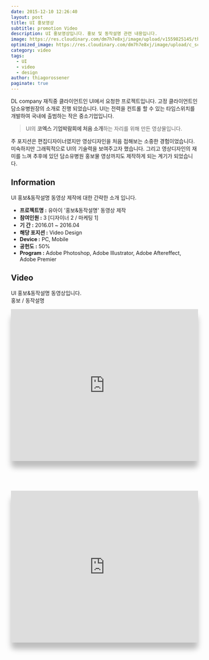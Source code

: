 ```yaml
---
date: 2015-12-10 12:26:40
layout: post
title: UI 홍보영상
subtitle: promotion Video
description: UI 홍보영상입니다. 홍보 및 동작설명 관련 내용입니다.
image: https://res.cloudinary.com/dm7h7e8xj/image/upload/v1559825145/theme16_o0seet.jpg
optimized_image: https://res.cloudinary.com/dm7h7e8xj/image/upload/c_scale,w_380/v1559825145/theme16_o0seet.jpg
category: video
tags:
  - UI
  - video
  - design
author: thiagorossener
paginate: true
---
```



<link rel="stylesheet" href="/assets/css/slick.css">
<link rel="stylesheet" href="/assets/css/slick-theme.css">
<style>
  .post-video{border-radius:10px;  box-shadow: 0px 18px 15px 0px rgb(0 0 0 / 25%); margin-bottom:80px;}
  .post-content iframe{border-radius:10px; padding:0;}
</style>


DL company 재직중 클라이언트인 UI에서 요청한 프로젝트입니다.
고정 클라이언트인 담소유병원장의 소개로 진행 되었습니다.
UI는 전력을 컨트롤 할 수 있는 타임스위치를 개발하여 국내에 출범하는 작은 중소기업입니다.

> UI의 **코엑스 기업박람회에 처음 소개**하는 자리를 위해 만든 영상물입니다.

주 포지션은 편집디자이너였지만 영상디자인을 처음 접해보는 소중한 경험이었습니다. 미숙하지만 그래픽적으로 UI의 기술력을 보여주고자 했습니다.
그리고 영상디자인의 재미를 느껴 추후에 있던 담소유병원 홍보물 영상까지도 제작하게 되는 계기가 되었습니다.

<!--page-->

## Information

UI 홍보&동작설명 동영상 제작에 대한 간략한 소개 입니다.

- **프로젝트명 :** 유아이 '홍보&동작설명' 동영상 제작
- **참여인원 :** 3 [디자이너 2 / 마케팅 1]
- **기 간 :** 2016.01 ~ 2016.04  
- **해당 포지션 :** Video Design
- **Device :** PC, Mobile
- **공헌도 :** 50%
- **Program :** Adobe Photoshop, Adobe Illustrator, Adobe Aftereffect, Adobe Premier


<!--page-->

## Video

UI 홍보&동작설명 동영상입니다.<br>
홍보 / 동작설명

<div class="post-video">
  <iframe width="100%" height="409" src="https://www.youtube.com/embed/0xL7wnVDYB8" title="YouTube video player" frameborder="0" allow="accelerometer; autoplay; clipboard-write; encrypted-media; gyroscope; picture-in-picture" allowfullscreen></iframe>
</div>

<div class="post-video">
  <iframe width="100%" height="409" src="https://www.youtube.com/embed/-tPqMlLgxQE" title="YouTube video player" frameborder="0" allow="accelerometer; autoplay; clipboard-write; encrypted-media; gyroscope; picture-in-picture" allowfullscreen></iframe>
</div>


<p></p>
<p></p>

<!--page-->


